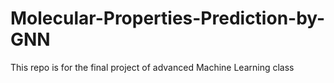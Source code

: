 # Molecular-Properties-Prediction-by-GNN
This repo is for the final project of advanced Machine Learning class
